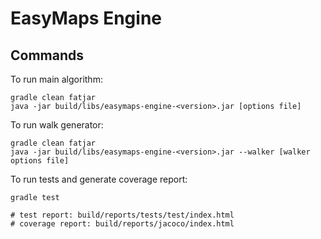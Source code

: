 # EasyMaps Engine

## Commands

To run main algorithm:

    gradle clean fatjar
    java -jar build/libs/easymaps-engine-<version>.jar [options file]

To run walk generator:

    gradle clean fatjar
    java -jar build/libs/easymaps-engine-<version>.jar --walker [walker options file]

To run tests and generate coverage report:

    gradle test
    
    # test report: build/reports/tests/test/index.html
    # coverage report: build/reports/jacoco/index.html
